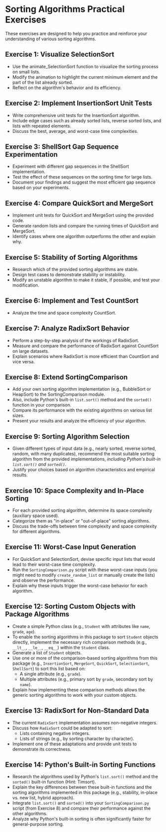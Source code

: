 # Sorting Algorithms Practical Exercises

These exercises are designed to help you practice and reinforce your understanding of various sorting algorithms.

## Exercise 1: Visualize SelectionSort
- Use the animate_SelectionSort function to visualize the sorting process on small lists.
- Modify the animation to highlight the current minimum element and the part of the list already sorted.
- Reflect on the algorithm's behavior and its efficiency.

## Exercise 2: Implement InsertionSort Unit Tests
- Write comprehensive unit tests for the InsertionSort algorithm.
- Include edge cases such as already sorted lists, reverse sorted lists, and lists with repeated elements.
- Discuss the best, average, and worst-case time complexities.

## Exercise 3: ShellSort Gap Sequence Experimentation
- Experiment with different gap sequences in the ShellSort implementation.
- Test the effect of these sequences on the sorting time for large lists.
- Document your findings and suggest the most efficient gap sequence based on your experiments.

## Exercise 4: Compare QuickSort and MergeSort
- Implement unit tests for QuickSort and MergeSort using the provided code.
- Generate random lists and compare the running times of QuickSort and MergeSort.
- Identify cases where one algorithm outperforms the other and explain why.

## Exercise 5: Stability of Sorting Algorithms
- Research which of the provided sorting algorithms are stable.
- Design test cases to demonstrate stability or instability.
- Modify an unstable algorithm to make it stable, if possible, and test your modification.

## Exercise 6: Implement and Test CountSort
- Analyze the time and space complexity CountSort.

## Exercise 7: Analyze RadixSort Behavior
- Perform a step-by-step analysis of the workings of RadixSort.
- Measure and compare the performance of RadixSort against CountSort on large datasets.
- Explain scenarios where RadixSort is more efficient than CountSort and vice versa.

## Exercise 8: Extend SortingComparison
- Add your own sorting algorithm implementation (e.g., BubbleSort or HeapSort) to the SortingComparison module.
- Also, include Python's built-in `list.sort()` method and the `sorted()` function in your comparison.
- Compare its performance with the existing algorithms on various list sizes.
- Present your results and analyze the efficiency of your algorithm.

## Exercise 9: Sorting Algorithm Selection
- Given different types of input data (e.g., nearly sorted, reverse sorted, random, with many duplicates), recommend the most suitable sorting algorithm from the provided implementations, *including Python's built-in `list.sort()` and `sorted()`*.
- Justify your choices based on algorithm characteristics and empirical results.

## Exercise 10: Space Complexity and In-Place Sorting
- For each provided sorting algorithm, determine its space complexity (auxiliary space used).
- Categorize them as "in-place" or "out-of-place" sorting algorithms.
- Discuss the trade-offs between time complexity and space complexity for different algorithms.

## Exercise 11: Worst-Case Input Generation
- For QuickSort and SelectionSort, devise specific input lists that would lead to their worst-case time complexity.
- Run the `SortingComparison.py` script with these worst-case inputs (you might need to modify `create_random_list` or manually create the lists) and observe the performance.
- Explain why these inputs trigger the worst-case behavior for each algorithm.

## Exercise 12: Sorting Custom Objects with Package Algorithms
- Create a simple Python class (e.g., `Student` with attributes like `name`, `grade`, `age`).
- To enable the sorting algorithms in this package to sort `Student` objects directly, implement the necessary rich comparison methods (e.g., `__lt__`, `__le__`, `__eq__`) within the `Student` class.
- Generate a list of `Student` objects.
- Use one or more of the comparison-based sorting algorithms from this package (e.g., `InsertionSort`, `MergeSort`, `QuickSort`, `SelectionSort`, `ShellSort`) to sort this list based on:
    - A single attribute (e.g., `grade`).
    - Multiple attributes (e.g., primary sort by `grade`, secondary sort by `name`).
- Explain how implementing these comparison methods allows the generic sorting algorithms to work with your custom objects.

## Exercise 13: RadixSort for Non-Standard Data
- The current `RadixSort` implementation assumes non-negative integers.
- Discuss how `RadixSort` could be adapted to sort:
    - Lists containing negative integers.
    - Lists of strings (e.g., by sorting character by character).
- Implement one of these adaptations and provide unit tests to demonstrate its correctness.

## Exercise 14: Python's Built-in Sorting Functions
- Research the algorithms used by Python's `list.sort()` method and the `sorted()` built-in function (Hint: Timsort).
- Explain the key differences between these built-in functions and the sorting algorithms implemented in this package (e.g., stability, in-place vs. new list, hybrid approach).
- Integrate `list.sort()` and `sorted()` into your `SortingComparison.py` script (from Exercise 8) and compare their performance against the other algorithms.
- Analyze why Python's built-in sorting is often significantly faster for general-purpose sorting.
